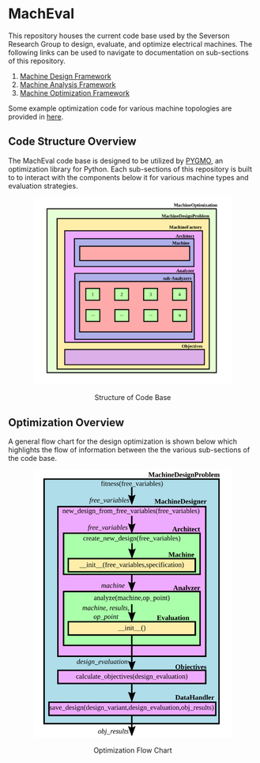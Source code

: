 # MachEval
This repository houses the current code base used by the Severson Research Group to design, evaluate, and optimize electrical machines. The following links can be used to navigate to documentation on sub-sections of this repository.

1. [Machine Design Framework](MachineDesign.md)
1. [Machine Analysis Framework](MachineAnalysis.md)
1. [Machine Optimization Framework](MachineOptimization.md)

Some example optimization code for various machine topologies are provided in [here](/Examples).

## Code Structure Overview

The MachEval code base is designed to be utilized by [PYGMO](https://esa.github.io/pygmo2/index.html), an optimization library for Python. Each sub-sections of this repository is built to to interact with the components below it for various machine types and evaluation strategies. 

<p align="center">
  <img width="400" src="Images/Optimization_structure.svg">
</p>
<p align="center">
   Structure of Code Base
</p>


## Optimization Overview

A general flow chart for the design optimization is shown below which highlights the flow of information between the the various sub-sections of the code base.

<p align="center">
  <img width="400" src="Images/Machine_Optimization_flow_chat.svg">
</p>
<p align="center">
   Optimization Flow Chart
</p>